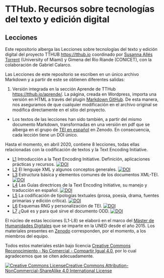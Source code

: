 # TTHub. Recursos sobre tecnologías del texto y edición digital

## Lecciones 

Este repositorio alberga las Lecciones sobre tecnologías del texto y edición digital del proyecto TTHUB <https://tthub.io> coordinado por [Susanna Allés Torrent](http://susannalles.com) (University of Miami) y Gimena del Rio Riande (CONICET), con la colaboración de Gabriel Calarco.

Las Lecciones de este repositorio se escriben en un único archivo Markdown y a partir de este se obtienen diferentes salidas: 

1. Versión integrada en la sección Aprende de TTHub <https://tthub.io/aprende/>. La página, creada en Wordpress, importa una versión en HTML a través del plugin [Markdown GitHub](https://wordpress.org/plugins/markdown-github/). De esta manera, nos aseguramos de que cualquier modificación en el archivo original se modifica directamente en el sitio del proyecto. 

- Los textos de las lecciones han sido también, a partir del mismo documento Markdown, transformadas en una versión en pdf que se alberga en el grupo de [TEI en español](https://zenodo.org/communities/tei_espanol/?page=1&size=20) en Zenodo. En consecuencia, cada lección tiene un DOI único. 

Hasta el momento, en abril 2020, contiene 8 lecciones, todas ellas relacionadas con la codificación de textos y la Text Encoding Initiative. 

* [L1](https://tthub.io/aprende/l1-intro-a-tei/) Introducción a la Text Encoding Initiative. Definición, aplicaciones prácticas y recursos. [![DOI](https://zenodo.org/badge/DOI/10.5281/zenodo.3530772.svg)](https://doi.org/10.5281/zenodo.3530772)
* [L2](https://tthub.io/aprende/l2-xml/) El lenguaje XML y algunos conceptos generales. [![DOI](https://zenodo.org/badge/DOI/10.5281/zenodo.3530805.svg)](https://doi.org/10.5281/zenodo.3530805)
* [L3](https://tthub.io/aprende/l3-basicos-tei/) Estructura básica y elementos comunes de los documentos XML-TEI. [![DOI](https://zenodo.org/badge/DOI/10.5281/zenodo.3531506.svg)](https://doi.org/10.5281/zenodo.3531506)
* [L4](https://tthub.io/aprende/l4-guias/) Las Guías directrices de la Text Encoding Initiative, su manejo y traducción en español. [![DOI](https://zenodo.org/badge/DOI/10.5281/zenodo.3531573.svg)](https://doi.org/10.5281/zenodo.3531573)
* [L5](https://tthub.io/aprende/l5-tipologias/) La codificación de tipologías textuales (prosa, poesía, drama, fuentes primarias y edición crítica). [![DOI](https://zenodo.org/badge/DOI/10.5281/zenodo.3531626.svg)](https://doi.org/10.5281/zenodo.3531626)
* [L6](https://tthub.io/aprende/l6-esquemas/) Esquemas RNG y personalización de TEI. [![DOI](https://zenodo.org/badge/DOI/10.5281/zenodo.3531662.svg)](https://doi.org/10.5281/zenodo.3531662)
* [L7](https://tthub.io/aprende/l7-odd/) ¿Qué es y para qué sirve el documento ODD. [![DOI](https://zenodo.org/badge/DOI/10.5281/zenodo.3531693.svg)](https://doi.org/10.5281/zenodo.3531693)

El núcleo de estas lecciones (L1-L8) se elaboró en el marco del [Máster de Humanidades Digitales](http://linhd.uned.es/p/dh-master-humanidades-digitales-2019/#tab-id-1) que se imparte en la UNED desde el año 2015. Los materiales presentes en [Zenodo](https://zenodo.org/communities/tei_espanol/?page=1&size=20) corresponden, por el momento, a los miembros del equipo. 

Todos estos materiales están bajo licencia <a rel="license" href="http://creativecommons.org/licenses/by-nc-sa/4.0/">Creative Commons  Reconocimiento - No Comercial - Compartir Igual 4.0</a>, por lo cual agradecemos que se citen adecuadamente.

<a rel="license" href="http://creativecommons.org/licenses/by-nc-sa/4.0/"><img alt="Creative Commons License" style="border-width:0" src="https://i.creativecommons.org/l/by-nc-sa/4.0/88x31.png" /></a><a rel="license" href="http://creativecommons.org/licenses/by-nc-sa/4.0/">Creative Commons Attribution-NonCommercial-ShareAlike 4.0 International License</a>
 

